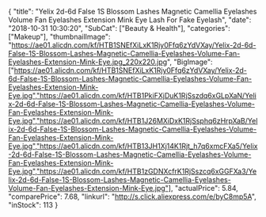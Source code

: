 {
	"title": "Yelix 2d-6d False 1S Blossom Lashes Magnetic Camellia Eyelashes Volume Fan Eyelashes Extension Mink Eye Lash For Fake Eyelash",
	"date": "2018-10-31 10:30:20",
	"SubCat": ["Beauty & Health"],
	"categories": ["Makeup"],
	"thumbnailImage": "https://ae01.alicdn.com/kf/HTB1SNEfXiLxK1Rjy0Ffq6zYdVXay/Yelix-2d-6d-False-1S-Blossom-Lashes-Magnetic-Camellia-Eyelashes-Volume-Fan-Eyelashes-Extension-Mink-Eye.jpg_220x220.jpg",
	"BigImage": ["https://ae01.alicdn.com/kf/HTB1SNEfXiLxK1Rjy0Ffq6zYdVXay/Yelix-2d-6d-False-1S-Blossom-Lashes-Magnetic-Camellia-Eyelashes-Volume-Fan-Eyelashes-Extension-Mink-Eye.jpg","https://ae01.alicdn.com/kf/HTB1PkiFXjDuK1RjSszdq6xGLpXaN/Yelix-2d-6d-False-1S-Blossom-Lashes-Magnetic-Camellia-Eyelashes-Volume-Fan-Eyelashes-Extension-Mink-Eye.jpg","https://ae01.alicdn.com/kf/HTB1J26MXiDxK1RjSsphq6zHrpXaB/Yelix-2d-6d-False-1S-Blossom-Lashes-Magnetic-Camellia-Eyelashes-Volume-Fan-Eyelashes-Extension-Mink-Eye.jpg","https://ae01.alicdn.com/kf/HTB13JH1Xj14K1Rjt_h7q6xmcFXa5/Yelix-2d-6d-False-1S-Blossom-Lashes-Magnetic-Camellia-Eyelashes-Volume-Fan-Eyelashes-Extension-Mink-Eye.jpg","https://ae01.alicdn.com/kf/HTB1zGDNXcfrK1RjSszcq6xGGFXa3/Yelix-2d-6d-False-1S-Blossom-Lashes-Magnetic-Camellia-Eyelashes-Volume-Fan-Eyelashes-Extension-Mink-Eye.jpg"],
	"actualPrice": 5.84,
	"comparePrice": 7.68,
	"linkurl": "http://s.click.aliexpress.com/e/byC8mp5A",
	"inStock": 113
}
